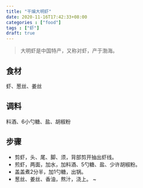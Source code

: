 ```yaml
---
title: "干煸大明虾"
date: 2020-11-16T17:42:33+08:00
categories : ["food"]
tags : ["虾"]
draft: true
---
```

> 大明虾是中国特产，又称对虾，产于渤海。
## 食材
虾、葱丝、姜丝
## 调料
料酒、6小勺糖、盐、胡椒粉
## 步骤
* 剪虾，头、尾、脚、须，背部剪开抽出虾线。
* 煎虾，两面，加水，加料酒、5勺糖、盐、少许胡椒粉。
* 盖盖煮2分半，加1勺糖，出锅。
* 葱丝、姜丝、香油，熬汁，浇上。
~                                            

